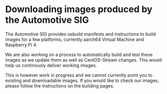 # Downloading images produced by the Automotive SIG

The Automotive SIG provides osbuild manifests and instructions to build images
for a few platforms, currently aarch64 Virtual Machine and Raspberry Pi 4.

We are also working on a process to automatically build and test these images
as we update them as well as CentOS-Stream changes. This would help us continously
deliver working images.

This is however work in progress and we cannot currently point you to existing
and downloadable images. If you would like to check our images, please follow
the instructions on the building pages.
